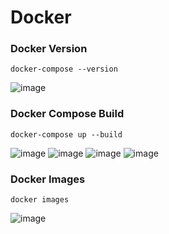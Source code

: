 # Docker
### Docker Version

```
docker-compose --version
```

![image](https://user-images.githubusercontent.com/12189997/94041367-c7d32e00-fde7-11ea-8466-42c3c3f768f4.png)

### Docker Compose Build

```
docker-compose up --build
```

![image](https://user-images.githubusercontent.com/12189997/94041133-732fb300-fde7-11ea-9202-8826dd072b10.png)
![image](https://user-images.githubusercontent.com/12189997/94041746-492ac080-fde8-11ea-993b-2e9529721a36.png)
![image](https://user-images.githubusercontent.com/12189997/94041827-63649e80-fde8-11ea-972d-6b40bff5f394.png)
![image](https://user-images.githubusercontent.com/12189997/94041904-7aa38c00-fde8-11ea-8862-6b048512095c.png)


### Docker Images

```
docker images
```

![image](https://user-images.githubusercontent.com/12189997/94041566-0668e880-fde8-11ea-84af-f6fd1fb01f83.png)
